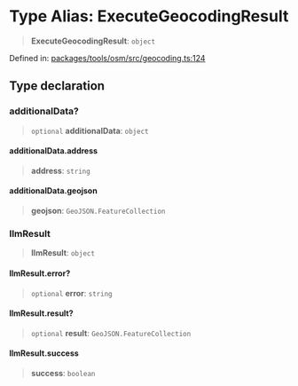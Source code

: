 # Type Alias: ExecuteGeocodingResult

> **ExecuteGeocodingResult**: `object`

Defined in: [packages/tools/osm/src/geocoding.ts:124](https://github.com/GeoDaCenter/openassistant/blob/bc4037be52d89829440fcc4aaa1010be73719d16/packages/tools/osm/src/geocoding.ts#L124)

## Type declaration

### additionalData?

> `optional` **additionalData**: `object`

#### additionalData.address

> **address**: `string`

#### additionalData.geojson

> **geojson**: `GeoJSON.FeatureCollection`

### llmResult

> **llmResult**: `object`

#### llmResult.error?

> `optional` **error**: `string`

#### llmResult.result?

> `optional` **result**: `GeoJSON.FeatureCollection`

#### llmResult.success

> **success**: `boolean`
